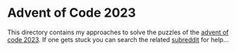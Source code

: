 # Advent of Code 2023 #
This directory contains my approaches to solve the puzzles of the [advent of code 2023](https://adventofcode.com/2023). If one gets stuck you can search the related [subreddit](https://www.reddit.com/r/adventofcode/) for help...
